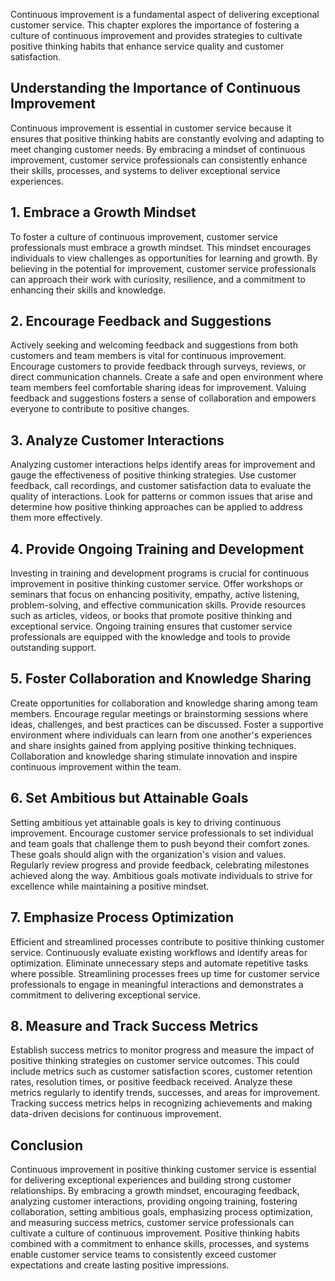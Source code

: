
Continuous improvement is a fundamental aspect of delivering exceptional customer service. This chapter explores the importance of fostering a culture of continuous improvement and provides strategies to cultivate positive thinking habits that enhance service quality and customer satisfaction.

**Understanding the Importance of Continuous Improvement**
----------------------------------------------------------

Continuous improvement is essential in customer service because it ensures that positive thinking habits are constantly evolving and adapting to meet changing customer needs. By embracing a mindset of continuous improvement, customer service professionals can consistently enhance their skills, processes, and systems to deliver exceptional service experiences.

**1. Embrace a Growth Mindset**
-------------------------------

To foster a culture of continuous improvement, customer service professionals must embrace a growth mindset. This mindset encourages individuals to view challenges as opportunities for learning and growth. By believing in the potential for improvement, customer service professionals can approach their work with curiosity, resilience, and a commitment to enhancing their skills and knowledge.

**2. Encourage Feedback and Suggestions**
-----------------------------------------

Actively seeking and welcoming feedback and suggestions from both customers and team members is vital for continuous improvement. Encourage customers to provide feedback through surveys, reviews, or direct communication channels. Create a safe and open environment where team members feel comfortable sharing ideas for improvement. Valuing feedback and suggestions fosters a sense of collaboration and empowers everyone to contribute to positive changes.

**3. Analyze Customer Interactions**
------------------------------------

Analyzing customer interactions helps identify areas for improvement and gauge the effectiveness of positive thinking strategies. Use customer feedback, call recordings, and customer satisfaction data to evaluate the quality of interactions. Look for patterns or common issues that arise and determine how positive thinking approaches can be applied to address them more effectively.

**4. Provide Ongoing Training and Development**
-----------------------------------------------

Investing in training and development programs is crucial for continuous improvement in positive thinking customer service. Offer workshops or seminars that focus on enhancing positivity, empathy, active listening, problem-solving, and effective communication skills. Provide resources such as articles, videos, or books that promote positive thinking and exceptional service. Ongoing training ensures that customer service professionals are equipped with the knowledge and tools to provide outstanding support.

**5. Foster Collaboration and Knowledge Sharing**
-------------------------------------------------

Create opportunities for collaboration and knowledge sharing among team members. Encourage regular meetings or brainstorming sessions where ideas, challenges, and best practices can be discussed. Foster a supportive environment where individuals can learn from one another's experiences and share insights gained from applying positive thinking techniques. Collaboration and knowledge sharing stimulate innovation and inspire continuous improvement within the team.

**6. Set Ambitious but Attainable Goals**
-----------------------------------------

Setting ambitious yet attainable goals is key to driving continuous improvement. Encourage customer service professionals to set individual and team goals that challenge them to push beyond their comfort zones. These goals should align with the organization's vision and values. Regularly review progress and provide feedback, celebrating milestones achieved along the way. Ambitious goals motivate individuals to strive for excellence while maintaining a positive mindset.

**7. Emphasize Process Optimization**
-------------------------------------

Efficient and streamlined processes contribute to positive thinking customer service. Continuously evaluate existing workflows and identify areas for optimization. Eliminate unnecessary steps and automate repetitive tasks where possible. Streamlining processes frees up time for customer service professionals to engage in meaningful interactions and demonstrates a commitment to delivering exceptional service.

**8. Measure and Track Success Metrics**
----------------------------------------

Establish success metrics to monitor progress and measure the impact of positive thinking strategies on customer service outcomes. This could include metrics such as customer satisfaction scores, customer retention rates, resolution times, or positive feedback received. Analyze these metrics regularly to identify trends, successes, and areas for improvement. Tracking success metrics helps in recognizing achievements and making data-driven decisions for continuous improvement.

**Conclusion**
--------------

Continuous improvement in positive thinking customer service is essential for delivering exceptional experiences and building strong customer relationships. By embracing a growth mindset, encouraging feedback, analyzing customer interactions, providing ongoing training, fostering collaboration, setting ambitious goals, emphasizing process optimization, and measuring success metrics, customer service professionals can cultivate a culture of continuous improvement. Positive thinking habits combined with a commitment to enhance skills, processes, and systems enable customer service teams to consistently exceed customer expectations and create lasting positive impressions.
